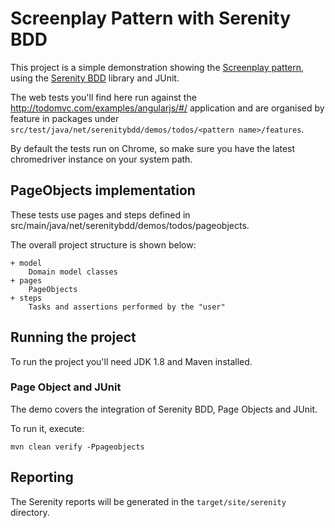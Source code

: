 # Screenplay Pattern with Serenity BDD

This project is a simple demonstration showing the [Screenplay pattern](https://dzone.com/articles/page-objects-refactored-solid-steps-to-the-screenp),
using the [Serenity BDD](http://serenity-bdd.info/#/) library and JUnit.

The web tests you'll find here run against the http://todomvc.com/examples/angularjs/#/ application and are organised by feature in packages under `src/test/java/net/serenitybdd/demos/todos/<pattern name>/features`.

By default the tests run on Chrome, so make sure you have the latest chromedriver instance on your system path.

## PageObjects implementation

These tests use pages and steps defined in src/main/java/net/serenitybdd/demos/todos/pageobjects.

The overall project structure is shown below:

```
+ model
    Domain model classes
+ pages
    PageObjects
+ steps
    Tasks and assertions performed by the "user"
```

## Running the project

To run the project you'll need JDK 1.8 and Maven installed.

### Page Object and JUnit

The demo covers the integration of Serenity BDD, Page Objects and JUnit.

To run it, execute:

```
mvn clean verify -Ppageobjects
```

## Reporting

The Serenity reports will be generated in the `target/site/serenity` directory.

